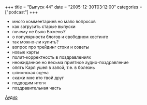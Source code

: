 +++
title = "Выпуск 44"
date = "2005-12-30T03:12:00"
categories = ["podcast"]
+++


- много комментариев но мало вопросов
- как загрузить старые выпуски
- почему не было Божены?
- о популярности блогов и свободном хостинге
- так можно-ли купить?
- вопрос про трейдинг стоки и советы
- новые карты
- полит-корректность в поздравлениях
- неожиданное но весьма приятное аудио-поздравление
- опять Карл ушел в запой, т.е. в болезнь
- шпионская сцена
- скажи мне кто твой друг
- подводим итоги
- поздравительная часть

[Аудио](https://podcast.umputun.com/media/ump_podcast44.mp3)
<audio src="https://podcast.umputun.com/media/ump_podcast44.mp3" preload="none">